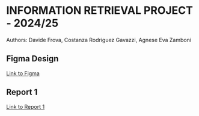# INFORMATION RETRIEVAL PROJECT - 2024/25

Authors: Davide Frova, Costanza Rodriguez Gavazzi, Agnese Eva Zamboni

## Figma Design

[Link to Figma](https://www.figma.com/design/cIomGdfqvtm6iplAUcsfST/inf-retrieval?node-id=0-1&t=fhVbncGAEw7VeMYK-1)

## Report 1

[Link to Report 1](./documents/report/template.pdf)
